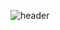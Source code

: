 ![header](https://capsule-render.vercel.app/api?type=waving&color=timeGradient&height=250&section=header&text=my%20github&fontSize=90)
